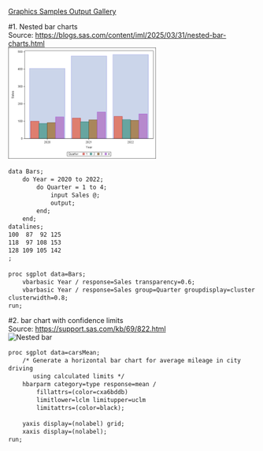 [Graphics Samples Output Gallery](https://support.sas.com/en/knowledge-base/graph-samples-gallery.html)  

#1. Nested bar charts  
Source: https://blogs.sas.com/content/iml/2025/03/31/nested-bar-charts.html  
<img src="./images/1_nested_bar.png" alt="Nested bar" width="300">

```sas
data Bars;
    do Year = 2020 to 2022;
        do Quarter = 1 to 4;
            input Sales @;
            output;
        end;
    end;
datalines;
100  87  92 125
118  97 108 153
128 109 105 142
;

proc sgplot data=Bars;
    vbarbasic Year / response=Sales transparency=0.6;
    vbarbasic Year / response=Sales group=Quarter groupdisplay=cluster clusterwidth=0.8;
run;
```

#2. bar chart with confidence limits  
Source: https://support.sas.com/kb/69/822.html  
<img src="https://support.sas.com/kb/69/addl/fusion_69822_1_barchartlimits.png" alt="Nested bar" width="300">  

```sas
proc sgplot data=carsMean;
    /* Generate a horizontal bar chart for average mileage in city driving 
       using calculated limits */
    hbarparm category=type response=mean / 
        fillattrs=(color=cxa6bddb)
        limitlower=lclm limitupper=uclm
        limitattrs=(color=black);
        
    yaxis display=(nolabel) grid;
    xaxis display=(nolabel);
run;
```